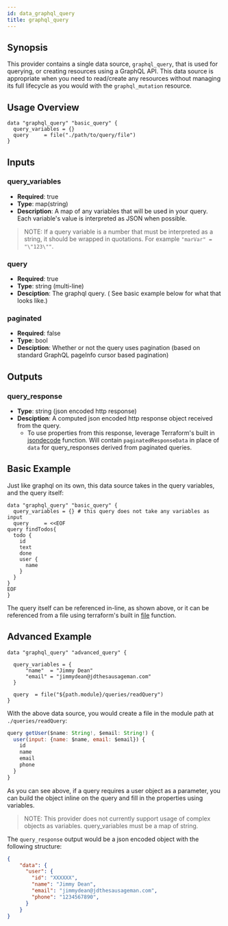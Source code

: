 ```yaml
---
id: data_graphql_query
title: graphql_query
---
```


## Synopsis
This provider contains a single data source, `graphql_query`, that is used for querying, or creating resources using a GraphQL API. This data source is appropriate when you need to read/create any resources without managing its full lifecycle as you would with the `graphql_mutation` resource.  

## Usage Overview
```hcl
data "graphql_query" "basic_query" {
  query_variables = {}
  query     = file("./path/to/query/file")
}
```

## Inputs

### query_variables
  - **Required**: true
  - **Type**: map(string)
  - **Description**: A map of any variables that will be used in your query. Each variable's value is interpreted as JSON when possible.

> NOTE: If a query variable is a number that must be interpreted as a string, it should be wrapped in quotations. For example `"marVar" = "\"123\""`.

### query
  - **Required**: true
  - **Type**: string (multi-line)
  - **Desciption**: The graphql query. ( See basic example below for what that looks like.)

### paginated
  - **Required**: false
  - **Type**: bool
  - **Desciption**: Whether or not the query uses pagination (based on standard GraphQL pageInfo cursor based pagination)

## Outputs

### query_response
  - **Type**: string (json encoded http response)
  - **Desciption**: A computed json encoded http response object received from the query.
    - To use properties from this response, leverage Terraform's built in [jsondecode](https://www.terraform.io/docs/configuration/functions/jsondecode.html) function. Will contain `paginatedResponseData` in place of `data` for query_responses derived from paginated queries. 

## Basic Example

Just like graphql on its own, this data source takes in the query variables, and the query itself:
```hcl
data "graphql_query" "basic_query" {
  query_variables = {} # this query does not take any variables as input
  query     = <<EOF
query findTodos{
  todo {
    id
    text
    done
    user {
      name
    }
  }
}
EOF
}
```

The query itself can be referenced in-line, as shown above, or it can be referenced from a file using terraform's built in [file](https://www.terraform.io/docs/configuration/functions/file.html) function.

## Advanced Example

```hcl
data "graphql_query" "advanced_query" {

  query_variables = {
      "name"  = "Jimmy Dean"
      "email" = "jimmydean@jdthesausageman.com"
  }

  query  = file("${path.module}/queries/readQuery")
}
```

With the above data source, you would create a file in the module path at `./queries/readQuery`:
```javascript
query getUser($name: String!, $email: String!) {
  user(input: {name: $name, email: $email}) {
    id
    name
    email
    phone
  }
}
```

As you can see above, if a query requires a user object as a parameter, you can build the object inline on the query and fill in the properties using variables. 

> NOTE: This provider does not currently support usage of complex objects as variables. query_variables must be a map of string.

The `query_response` output would be a json encoded object with the following structure: 

```json
{
    "data": {
      "user": {
        "id": "XXXXXX",
        "name": "Jimmy Dean",
        "email": "jimmydean@jdthesausageman.com",
        "phone": "1234567890",
      }   
    }
}
```